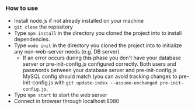 ### How to use

- Install node.js if not already installed on your machine
- ```git clone``` the repository
- Type ```npm install``` in the directory you cloned the project into to install dependencies.
- Type ```node init``` in the directory you cloned the project into to initialize any non-web-server needs (e.g. DB server)
  - If an error occurs during this phase you don't have your database server or pre-init-config.js configured correctly. Both users and passwords between your database server and pre-init-config.js MySQL config should match (you can avoid tracking changes to pre-init-config.js with ```git update-index --assume-unchanged pre-init-config.js```,
- Type ```npm start``` to start the web server
- Connect in browser through localhost:8080
